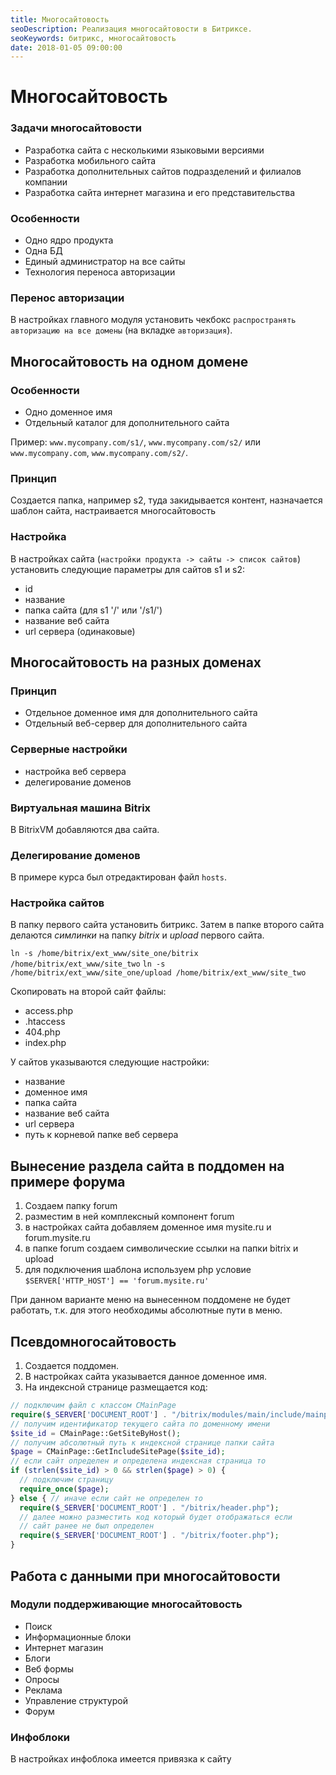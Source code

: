 ```yaml
---
title: Многосайтовость
seoDescription: Реализация многосайтовости в Битриксе.
seoKeywords: битрикс, многосайтовость
date: 2018-01-05 09:00:00
---
```

# Многосайтовость

### Задачи многосайтовости

+ Разработка сайта с несколькими языковыми версиями
+ Разработка мобильного сайта
+ Разработка дополнительных сайтов подразделений и филиалов компании
+ Разработка сайта интернет магазина и его представительства

### Особенности

+ Одно ядро продукта
+ Одна БД
+ Единый администратор на все сайты
+ Технология переноса авторизации

### Перенос авторизации

В настройках главного модуля установить чекбокс `распространять авторизацию на все домены` (на вкладке `авторизация`).

## Многосайтовость на одном домене

### Особенности

+ Одно доменное имя
+ Отдельный каталог для дополнительного сайта

Пример: ```www.mycompany.com/s1/```, ```www.mycompany.com/s2/``` или ```www.mycompany.com```, ```www.mycompany.com/s2/```.

### Принцип

Создается папка, например s2, туда закидывается контент, назначается шаблон сайта, настраивается многосайтовость

### Настройка

В настройках сайта (`настройки продукта -> сайты -> список сайтов`) установить следующие параметры для сайтов s1 и s2:

+ id
+ название
+ папка сайта (для s1 '/' или '/s1/')
+ название веб сайта
+ url сервера (одинаковые)

## Многосайтовость на разных доменах

### Принцип

+ Отдельное доменное имя для дополнительного сайта
+ Отдельный веб-сервер для дополнительного сайта

### Серверные настройки

+ настройка веб сервера
+ делегирование доменов

### Виртуальная машина Bitrix

В BitrixVM добавляются два сайта.

### Делегирование доменов

В примере курса был отредактирован файл `hosts`.

### Настройка сайтов

В папку первого сайта установить битрикс. Затем в папке второго сайта делаются *симлинки* на папку *bitrix* и *upload* первого сайта.

`ln -s /home/bitrix/ext_www/site_one/bitrix  /home/bitrix/ext_www/site_two`
`ln -s /home/bitrix/ext_www/site_one/upload /home/bitrix/ext_www/site_two`

Скопировать на второй сайт файлы:

+ access.php
+ .htaccess
+ 404.php
+ index.php

У сайтов указываются следующие настройки:

+ название
+ доменное имя
+ папка сайта
+ название веб сайта
+ url сервера
+ путь к корневой папке веб сервера

## Вынесение раздела сайта в поддомен на примере форума

1) Создаем папку forum
2) разместим в ней комплексный компонент forum
3) в настройках сайта добавляем доменное имя mysite.ru и forum.mysite.ru
4) в папке forum создаем символические ссылки на папки bitrix и upload
5) для подключения шаблона используем php условие `$SERVER['HTTP_HOST'] == 'forum.mysite.ru'`

При данном варианте меню на вынесенном поддомене не будет работать, т.к. для этого необходимы абсолютные пути в меню.

## Псевдомногосайтовость

1) Создается поддомен.
2) В настройках сайта указывается данное доменное имя.
3) На индексной странице размещается код:

```php
// подключим файл с классом CMainPage
require($_SERVER['DOCUMENT_ROOT'] . "/bitrix/modules/main/include/mainpage.php");
// получим идентификатор текущего сайта по доменному имени
$site_id = CMainPage::GetSiteByHost();
// получим абсолютный путь к индексной странице папки сайта
$page = CMainPage::GetIncludeSitePage($site_id);
// если сайт определен и определена индексная страница то
if (strlen($site_id) > 0 && strlen($page) > 0) {
  // подключим страницу
  require_once($page);
} else { // иначе если сайт не определен то
  require($_SERVER['DOCUMENT_ROOT'] . "/bitrix/header.php");
  // далее можно разместить код который будет отображаться если
  // сайт ранее не был определен
  require($_SERVER['DOCUMENT_ROOT'] . "/bitrix/footer.php");
}
```

## Работа с данными при многосайтовости

### Модули поддерживающие многосайтовость

+ Поиск
+ Информационные блоки
+ Интернет магазин
+ Блоги
+ Веб формы
+ Опросы
+ Реклама
+ Управление структурой
+ Форум

### Инфоблоки

В настройках инфоблока имеется привязка к сайту